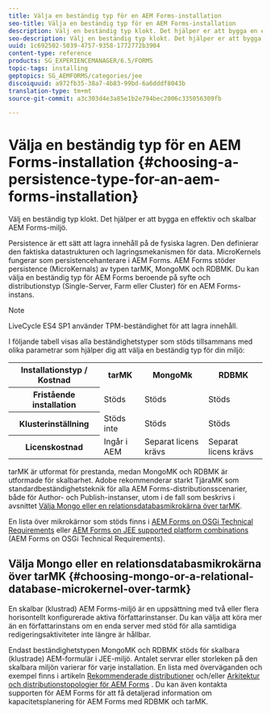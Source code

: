 ```yaml
---
title: Välja en beständig typ för en AEM Forms-installation
seo-title: Välja en beständig typ för en AEM Forms-installation
description: Välj en beständig typ klokt. Det hjälper er att bygga en effektiv och skalbar AEM Forms-miljö.
seo-description: Välj en beständig typ klokt. Det hjälper er att bygga en effektiv och skalbar AEM Forms-miljö.
uuid: 1c692502-5039-4757-9358-1772772b3904
content-type: reference
products: SG_EXPERIENCEMANAGER/6.5/FORMS
topic-tags: installing
geptopics: SG_AEMFORMS/categories/jee
discoiquuid: a972fb35-38a7-4b83-99bd-6a6dddf8043b
translation-type: tm+mt
source-git-commit: a3c303d4e3a85e1b2e794bec2006c335056309fb

---
```



# Välja en beständig typ för en AEM Forms-installation {#choosing-a-persistence-type-for-an-aem-forms-installation}

Välj en beständig typ klokt. Det hjälper er att bygga en effektiv och skalbar AEM Forms-miljö.

Persistence är ett sätt att lagra innehåll på de fysiska lagren. Den definierar den faktiska datastrukturen och lagringsmekanismen för data. MicroKernels fungerar som persistencehanterare i AEM Forms. AEM Forms stöder persistence (MicroKernals) av typen tarMK, MongoMK och RDBMK. Du kan välja en beständig typ för AEM Forms beroende på syfte och distributionstyp (Single-Server, Farm eller Cluster) för en AEM Forms-instans.

>[!NOTE]
>
>LiveCycle ES4 SP1 använder TPM-beständighet för att lagra innehåll.

I följande tabell visas alla beständighetstyper som stöds tillsammans med olika parametrar som hjälper dig att välja en beständig typ för din miljö:

<table>
 <tbody>
  <tr>
   <th><strong>Installationstyp / Kostnad</strong></th>
   <th><strong>tarMK</strong></th>
   <th><strong>MongoMk</strong></th>
   <th><strong>RDBMK</strong></th>
  </tr>
  <tr>
   <th><strong>Fristående installation</strong></th>
   <td>Stöds<br /> </td>
   <td>Stöds</td>
   <td>Stöds</td>
  </tr>
  <tr>
   <th><strong>Klusterinställning</strong></th>
   <td>Stöds inte</td>
   <td>Stöds</td>
   <td>Stöds</td>
  </tr>
  <tr>
   <th><strong>Licenskostnad</strong></th>
   <td>Ingår i AEM </td>
   <td>Separat licens krävs</td>
   <td>Separat licens krävs</td>
  </tr>
 </tbody>
</table>

tarMK är utformat för prestanda, medan MongoMK och RDBMK är utformade för skalbarhet. Adobe rekommenderar starkt TjäraMK som standardbeständighetsteknik för alla AEM Forms-distributionsscenarier, både för Author- och Publish-instanser, utom i de fall som beskrivs i avsnittet [Välja Mongo eller en relationsdatabasmikrokärna över tarMK](#p-choosing-mongo-or-a-relational-database-microkernel-over-tarmk-p).

En lista över mikrokärnor som stöds finns i [AEM Forms on OSGi Technical Requirements](/help/sites-deploying/technical-requirements.md) eller [AEM Forms on JEE supported platform combinations](/help/forms/using/aem-forms-jee-supported-platforms.md) (AEM Forms on OSGi Technical Requirements).

## Välja Mongo eller en relationsdatabasmikrokärna över tarMK {#choosing-mongo-or-a-relational-database-microkernel-over-tarmk}

En skalbar (klustrad) AEM Forms-miljö är en uppsättning med två eller flera horisontellt konfigurerade aktiva författarinstanser. Du kan välja att köra mer än en författarinstans om en enda server med stöd för alla samtidiga redigeringsaktiviteter inte längre är hållbar.

Endast beständighetstypen MongoMK och RDBMK stöds för skalbara (klustrade) AEM-formulär i JEE-miljö. Antalet servrar eller storleken på den skalbara miljön varierar för varje installation. En lista med överväganden och exempel finns i artikeln [Rekommenderade distributioner](/help/sites-deploying/recommended-deploys.md) och/eller [Arkitektur och distributionstopologier för AEM Forms](/help/forms/using/aem-forms-architecture-deployment.md) . Du kan även kontakta supporten för AEM Forms för att få detaljerad information om kapacitetsplanering för AEM Forms med RDBMK och tarMK.

